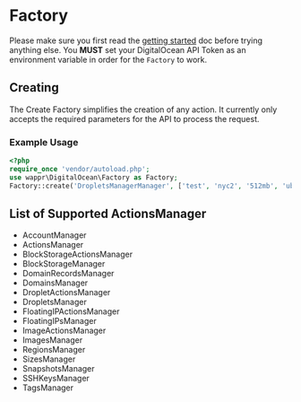# Factory

Please make sure you first read the [getting started](getting-started.md) doc before trying anything else. You **MUST**
set your DigitalOcean API Token as an environment variable in order for the `Factory` to work.

## Creating

The Create Factory simplifies the creation of any action. It currently only accepts the required parameters 
for the API to process the request.

### Example Usage

```php
<?php
require_once 'vendor/autoload.php';
use wappr\DigitalOcean\Factory as Factory;
Factory::create('DropletsManagerManager', ['test', 'nyc2', '512mb', 'ubuntu-16-04-x64']);
```

## List of Supported ActionsManager

* AccountManager
* ActionsManager
* BlockStorageActionsManager
* BlockStorageManager
* DomainRecordsManager
* DomainsManager
* DropletActionsManager
* DropletsManager
* FloatingIPActionsManager
* FloatingIPsManager
* ImageActionsManager
* ImagesManager
* RegionsManager
* SizesManager
* SnapshotsManager
* SSHKeysManager
* TagsManager
